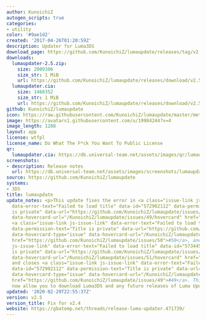 ```yaml
---
author: KunoichiZ
autogen_scripts: true
categories:
- utility
color: '#9ae1d2'
created: '2017-04-26T01:20:59Z'
description: Updater for Luma3DS
download_page: https://github.com/KunoichiZ/lumaupdate/releases/tag/v2.5
downloads:
  lumaupdater-2.5.zip:
    size: 2009306
    size_str: 1 MiB
    url: https://github.com/KunoichiZ/lumaupdate/releases/download/v2.5/lumaupdater-2.5.zip
  lumaupdater.cia:
    size: 1468352
    size_str: 1 MiB
    url: https://github.com/KunoichiZ/lumaupdate/releases/download/v2.5/lumaupdater.cia
github: KunoichiZ/lumaupdate
icon: https://raw.githubusercontent.com/KunoichiZ/lumaupdate/master/meta/icon.png
image: https://avatars1.githubusercontent.com/u/19984244?v=4
image_length: 1288
layout: app
license: wtfpl
license_name: Do What The F*ck You Want To Public License
qr:
  lumaupdater.cia: https://db.universal-team.net/assets/images/qr/lumaupdater.cia.png
screenshots:
- description: Release notes
  url: https://db.universal-team.net/assets/images/screenshots/lumaupdate/release-notes.png
source: https://github.com/KunoichiZ/lumaupdate
systems:
- 3DS
title: lumaupdate
update_notes: <p>This update fixes the error in <a class="issue-link js-issue-link"
  data-error-text="Failed to load title" data-id="572902112" data-permission-text="Title
  is private" data-url="https://github.com/KunoichiZ/lumaupdate/issues/49" data-hovercard-type="issue"
  data-hovercard-url="/KunoichiZ/lumaupdate/issues/49/hovercard" href="https://github.com/KunoichiZ/lumaupdate/issues/49">#49</a>,
  <a class="issue-link js-issue-link" data-error-text="Failed to load title" data-id="573355357"
  data-permission-text="Title is private" data-url="https://github.com/KunoichiZ/lumaupdate/issues/50"
  data-hovercard-type="issue" data-hovercard-url="/KunoichiZ/lumaupdate/issues/50/hovercard"
  href="https://github.com/KunoichiZ/lumaupdate/issues/50">#50</a>, and <a class="issue-link
  js-issue-link" data-error-text="Failed to load title" data-id="573445772" data-permission-text="Title
  is private" data-url="https://github.com/KunoichiZ/lumaupdate/issues/51" data-hovercard-type="issue"
  data-hovercard-url="/KunoichiZ/lumaupdate/issues/51/hovercard" href="https://github.com/KunoichiZ/lumaupdate/issues/51">#51</a>
  and closes <a class="issue-link js-issue-link" data-error-text="Failed to load title"
  data-id="572902112" data-permission-text="Title is private" data-url="https://github.com/KunoichiZ/lumaupdate/issues/49"
  data-hovercard-type="issue" data-hovercard-url="/KunoichiZ/lumaupdate/issues/49/hovercard"
  href="https://github.com/KunoichiZ/lumaupdate/issues/49">#49</a>. This update should
  now allow you to download Luma3DS and any future releases of Luma Updater.</p>
updated: '2020-02-29T22:55:37Z'
version: v2.5
version_title: Fix for v2.4
website: https://gbatemp.net/threads/release-luma-updater.471739/
---
```

